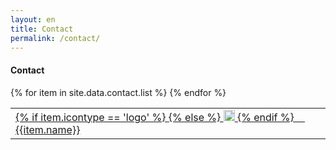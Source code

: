 ```yaml
---
layout: en
title: Contact
permalink: /contact/
---
```


<div class="innerContent">
    <h4>Contact</h4>
    <table>
        <thead></thead>
        <tbody>
        {% for item in site.data.contact.list %}
        <tr>
            <td>
                <a target="_blank" href="{{item.href}}">
                {% if item.icontype == 'logo' %}
                    <i style="color:#{{item.color}}" class="{{item.icon}}"></i>
                {% else %}
                    <img style="width:18px" src="/assets/images/{{item.icon}}"/>
                {% endif %}
                &nbsp;&nbsp;&nbsp;
                {{item.name}}
                </a>
            </td>
        </tr>
        {% endfor %}
        </tbody>
    </table>
</div>